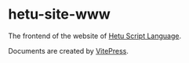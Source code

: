 # hetu-site-www

The frontend of the website of [Hetu Script Language](https://github.com/hetu-script/hetu-script).

Documents are created by [VitePress](https://github.com/vuejs/vitepress).
